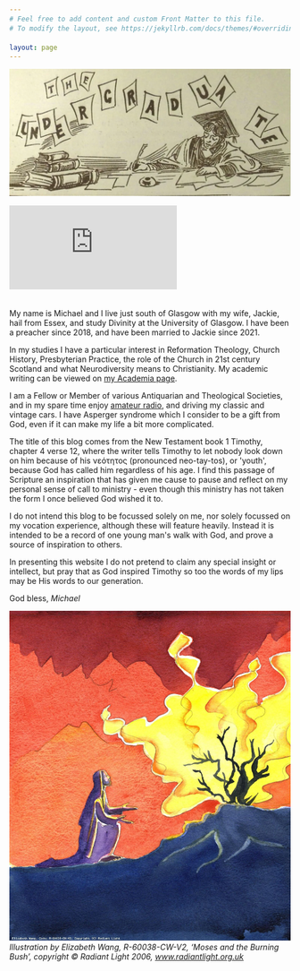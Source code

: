 ```yaml
---
# Feel free to add content and custom Front Matter to this file.
# To modify the layout, see https://jekyllrb.com/docs/themes/#overriding-theme-defaults

layout: page
---
```


<script>
function redirectToPage() {
  const currentDate = new Date();
  const dayOfWeek = currentDate.getDay(); // 0 = Sunday, 1 = Monday, ..., 6 = Saturday

  if (dayOfWeek === 2) {
    // Redirect to the desired page on Sundays
    window.location.replace(https://www.topple.scot/sabbath); // Replace '/path/to/sunday-page' with the actual URL of your Sunday page
  }
}
</script>


![UoG_Undergrad_Banner](media/banner.webp)

<script src="https://www.biblegateway.com/votd/votd.write.callback.js"></script>
<script src="https://www.biblegateway.com/votd/get/?format=json&version=KJV&callback=BG.votdWriteCallback"></script>
<!-- alternative for no javascript -->
<noscript>
<iframe framespacing="0" frameborder="no" src="https://www.biblegateway.com/votd/get/?format=html&version=KJV">View Verse of the Day</iframe>
</noscript> 
<br>
<html><b><script>
var montharray=new Array("Jan","Feb","Mar","Apr","May","Jun","Jul","Aug","Sep","Oct","Nov","Dec")
function countup(yr,m,d){
var today=new Date()
var todayy=today.getYear()
if (todayy < 1000)
todayy+=1900
var todaym=today.getMonth()
var todayd=today.getDate()
var todaystring=montharray[todaym]+" "+todayd+", "+todayy
var paststring=montharray[m-1]+" "+d+", "+yr
var difference=(Math.round((Date.parse(todaystring)-Date.parse(paststring))/(24*60*60*1000))*1)
difference+=" days"
document.write("It\'s been "+difference+" since I was born again")
}
//enter the count up date using the format year/month/day
countup(2018,01,26)
</script></b></html>
<br>
<html>
    <label id="lblGreetings"></label>

<script>
    var myDate = new Date();
    var hrs = myDate.getHours();

    var greet;

    if (hrs < 12)
        greet = 'Good Morning';
    else if (hrs >= 12 && hrs <= 17)
        greet = 'Good Afternoon';
    else if (hrs >= 17 && hrs <= 24)
        greet = 'Good Evening';

    document.getElementById('lblGreetings').innerHTML =
        '<b>' + greet + '!</b>';
</script>
</html>

My name is Michael and I live just south of Glasgow with my wife, Jackie, hail from Essex, and study Divinity at the University of Glasgow. I have been a preacher since 2018, and have been married to Jackie since 2021.

In my studies I have a particular interest in Reformation Theology, Church History, Presbyterian Practice, the role of the Church in 21st century Scotland and what Neurodiversity means to Christianity. My academic writing can be viewed on [my Academia page](https://glasgow.academia.edu/MichaelRJTopple).

I am a Fellow or Member of various Antiquarian and Theological Societies, and in my spare time enjoy [amateur radio](https://gm5aug.topple.scot), and driving my classic and vintage cars. I have Asperger syndrome which I consider to be a gift from God, even if it can make my life a bit more complicated.

The title of this blog comes from the New Testament book 1 Timothy, chapter 4 verse 12, where the writer tells Timothy to let nobody look down on him because of his νεότητος (pronounced neo-tay-tos), or 'youth', because God has called him regardless of his age. I find this passage of Scripture an inspiration that has given me cause to pause and reflect on my personal sense of call to ministry - even though this ministry has not taken the form I once believed God wished it to. 

I do not intend this blog to be focussed solely on me, nor solely focussed on my vocation experience, although these will feature heavily. Instead it is intended to be a record of one young man's walk with God, and prove a source of inspiration to others.

In presenting this website I do not pretend to claim any special insight or intellect, but pray that as God inspired Timothy so too the words of my lips may be His words to our generation.

God bless,
*Michael*

![Moses at the Burning Bush](media/Moses.jpg)
*Illustration by Elizabeth Wang, R-60038-CW-V2, ‘Moses and the Burning Bush’, copyright © Radiant Light 2006, www.radiantlight.org.uk*
